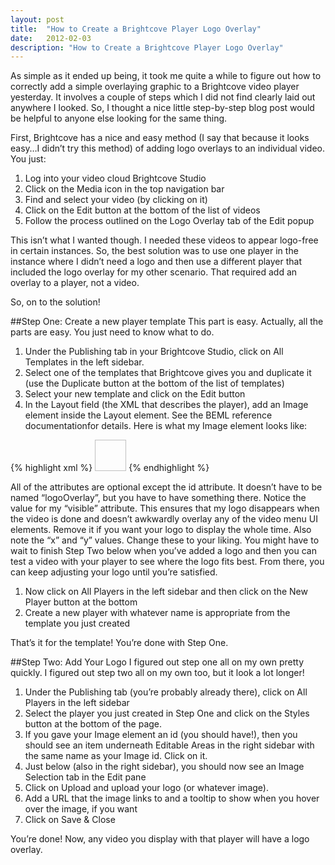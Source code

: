 ```yaml
---
layout: post
title:  "How to Create a Brightcove Player Logo Overlay"
date:   2012-02-03
description: "How to Create a Brightcove Player Logo Overlay"
---
```

As simple as it ended up being, it took me quite a while to figure out how to correctly add a simple overlaying graphic to a Brightcove video player yesterday.  It involves a couple of steps which I did not find clearly laid out anywhere I looked.  So, I thought a nice little step-by-step blog post would be helpful to anyone else looking for the same thing.

First, Brightcove has a nice and easy method (I say that because it looks easy…I didn’t try this method) of adding logo overlays to an individual video.  You just:

1. Log into your video cloud Brightcove Studio
1. Click on the Media icon in the top navigation bar
1. Find and select your video (by clicking on it)
1. Click on the Edit button at the bottom of the list of videos
1. Follow the process outlined on the Logo Overlay tab of the Edit popup

This isn’t what I wanted though.  I needed these videos to appear logo-free in certain instances.  So, the best solution was to use one player in the instance where I didn’t need a logo and then use a different player that included the logo overlay for my other scenario.  That required add an overlay to a player, not a video.

So, on to the solution!

##Step One: Create a new player template
This part is easy.  Actually, all the parts are easy.  You just need to know what to do.

1. Under the Publishing tab in your Brightcove Studio, click on All Templates in the left sidebar.
1. Select one of the templates that Brightcove gives you and duplicate it (use the Duplicate button at the bottom of the list of templates)
1. Select your new template and click on the Edit button
1. In the Layout field (the XML that describes the player), add an Image element inside the Layout element.  See the BEML reference documentationfor details.  Here is what my Image element looks like:

{% highlight xml %}
<Image id="logoOverlay"
width="50"
height="50"
scaleMode="exactFit"
visible="{!videoPlayer.menu.open}"/>
{% endhighlight %}

All of the attributes are optional except the id attribute.  It doesn’t have to be named “logoOverlay”, but you have to have something there.  Notice the value for my “visible” attribute.  This ensures that my logo disappears when the video is done and doesn’t awkwardly overlay any of the video menu UI elements.  Remove it if you want your logo to display the whole time.  Also note the “x” and “y” values.  Change these to your liking.  You might have to wait to finish Step Two below when you’ve added a logo and then you can test a video with your player to see where the logo fits best.  From there, you can keep adjusting your logo until you’re satisfied.
1. Now click on All Players in the left sidebar and then click on the New Player button at the bottom
1. Create a new player with whatever name is appropriate from the template you just created

That’s it for the template!  You’re done with Step One.

##Step Two: Add Your Logo
I figured out step one all on my own pretty quickly.  I figured out step two all on my own too, but it look a lot longer!

1. Under the Publishing tab (you’re probably already there), click on All Players in the left sidebar
1. Select the player you just created in Step One and click on the Styles button at the bottom of the page.
1. If you gave your Image element an id (you should have!), then you should see an item underneath Editable Areas in the right sidebar with the same name as your Image id.  Click on it.
1. Just below (also in the right sidebar), you should now see an Image Selection tab in the Edit pane
1. Click on Upload and upload your logo (or whatever image).
1. Add a URL that the image links to and a tooltip to show when you hover over the image, if you want
1. Click on Save & Close

You’re done!  Now, any video you display with that player will have a logo overlay.